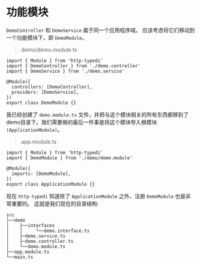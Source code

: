 # 功能模块

`DemoController` 和 `DemoService` 属于同一个应用程序域。 应该考虑将它们移动到一个功能模块下，即 `DemoModule`。

> demo/demo.module.ts

```ts{5}
import { Module } from 'http-typedi'
import { DemoController } from './demo.controller'
import { DemoService } from './demo.service'

@Module({
  controllers: [DemoController],
  providers: [DemoService],
})
export class DemoModule {}
```

我已经创建了 `demo.module.ts` 文件，并把与这个模块相关的所有东西都移到了 demo目录下。我们需要做的最后一件事是将这个模块导入根模块 `(ApplicationModule)`。

> app.module.ts

```ts{4}
import { Module } from 'http-typedi'
import { DemoModule } from './demo/demo.module'

@Module({
  imports: [DemoModule],
})
export class ApplicationModule {}
```

现在 `http-typedi` 知道除了 `ApplicationModule` 之外，注册 `DemoModule` 也是非常重要的。 这就是我们现在的目录结构:

```
src
├──demo
│    ├──interfaces
│    │     └──demo.interface.ts
│    ├─demo.service.ts
│    ├─demo.controller.ts
│    └──demo.module.ts
├──app.module.ts
└──main.ts
```
